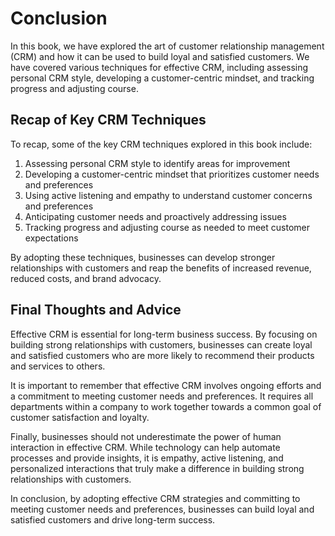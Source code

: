 # Conclusion

In this book, we have explored the art of customer relationship management (CRM) and how it can be used to build loyal and satisfied customers. We have covered various techniques for effective CRM, including assessing personal CRM style, developing a customer-centric mindset, and tracking progress and adjusting course.

Recap of Key CRM Techniques
---------------------------

To recap, some of the key CRM techniques explored in this book include:

1. Assessing personal CRM style to identify areas for improvement
2. Developing a customer-centric mindset that prioritizes customer needs and preferences
3. Using active listening and empathy to understand customer concerns and preferences
4. Anticipating customer needs and proactively addressing issues
5. Tracking progress and adjusting course as needed to meet customer expectations

By adopting these techniques, businesses can develop stronger relationships with customers and reap the benefits of increased revenue, reduced costs, and brand advocacy.

Final Thoughts and Advice
-------------------------

Effective CRM is essential for long-term business success. By focusing on building strong relationships with customers, businesses can create loyal and satisfied customers who are more likely to recommend their products and services to others.

It is important to remember that effective CRM involves ongoing efforts and a commitment to meeting customer needs and preferences. It requires all departments within a company to work together towards a common goal of customer satisfaction and loyalty.

Finally, businesses should not underestimate the power of human interaction in effective CRM. While technology can help automate processes and provide insights, it is empathy, active listening, and personalized interactions that truly make a difference in building strong relationships with customers.

In conclusion, by adopting effective CRM strategies and committing to meeting customer needs and preferences, businesses can build loyal and satisfied customers and drive long-term success.

